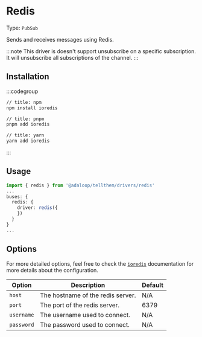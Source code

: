 # Redis

Type: `PubSub`

Sends and receives messages using Redis.

:::note
This driver is doesn't support unsubscribe on a specific subscription. It will unsubscribe all subscriptions of the channel.
:::

## Installation

:::codegroup
```sh
// title: npm
npm install ioredis
```

```sh
// title: pnpm
pnpm add ioredis
```

```sh
// title: yarn
yarn add ioredis
```
:::

## Usage

```ts
import { redis } from '@adaloop/tellthem/drivers/redis'
...
buses: {
  redis: {
    driver: redis({
    })
  }
}
...
```

## Options

For more detailed options, feel free to check the [`ioredis`](https://github.com/redis/ioredis?tab=readme-ov-file) documentation for more details about the configuration.

| Option     | Description                       | Default |
|------------|-----------------------------------|--------|
| `host`     | The hostname of the redis server. | N/A    |
| `port`     | The port of the redis server.     | 6379   |
| `username` | The username used to connect.     | N/A    |
| `password` | The password used to connect.     | N/A    |
